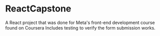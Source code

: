 # ReactCapstone
 
A React project that was done for Meta's front-end development course found on Coursera
Includes testing to verify the form submission works.
